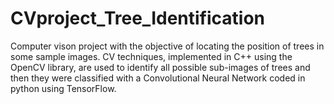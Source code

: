 # CVproject_Tree_Identification
Computer vison project with the objective of locating the position of trees in some sample images. CV techniques, implemented in C++ using the OpenCV library, are used to identify all possible sub-images of trees and then they were classified with a Convolutional Neural Network coded in python using TensorFlow. 

